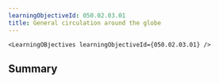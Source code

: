 ```yaml
---
learningObjectiveId: 050.02.03.01
title: General circulation around the globe
---
```


```tsx eval
<LearningOBjectives learningObjectiveId={050.02.03.01} />
```

## Summary
